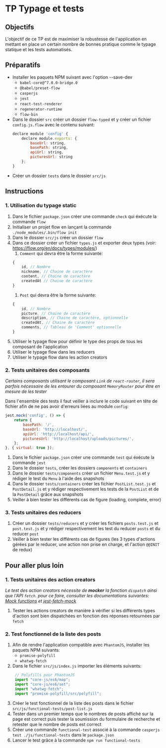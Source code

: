 # TP Typage et tests

## Objectifs

L'objectif de ce TP est de maximiser la robustesse de l'application en mettant en place un certain nombre de bonnes pratique comme le typage statique et les tests automatisés.

## Préparatifs

- Installer les paquets NPM suivant avec l'option --save-dev
    - `babel-core@^7.0.0-bridge.0`
    - `@babel/preset-flow`
    - `casperjs`
    - `jest`
    - `react-test-renderer`
    - `regenerator-runtime`
    - `flow-bin`
- Dans le dossier `src` créer un dossier `flow-typed` et y créer un fichier `config.js.flow` avec le contenu suivant:
    ```js
    declare module 'config' {
        declare module.exports: {
            baseUrl: string,
            basePath: string,
            apiUrl: string,
            picturesUrl: string
        };
    }
    ```
- Créer un dossier `tests` dans le dossier `src/js`

## Instructions

### 1. Utilisation du typage static


1. Dans le fichier `package.json` créer une commande `check` qui éxécute la commande `flow` 
2. Initialiser un projet flow en lançant la commande `./node_modules/.bin/flow init`
3. Dans le dossier `src/js` créer un dossier `flow`
4. Dans ce dossier créer un fichier `types.js` et exporter deux types (voir: https://flow.org/en/docs/types/modules/)
    1. `Comment` qui devra être la forme suivante:
    ```js
    {
        id, // Nombre
        nickname, // Chaine de caractère
        content, // Chaine de caractère
        createdAt // Chaine de caractère
    }
    ```
    1. `Post` qui devra être la forme suivante:
    ```js
    {
        id, // Nombre
        picture, // Chaine de caractère
        description, // Chaine de caractère, optionnelle
        createdAt, // Chaine de caractère
        comments, // Tableau de 'Comment' optionnelle
    }
    ```
5. Utiliser le typage flow pour définir le type des props de tous les composant de l'application
6. Utiliser le typage flow dans les reducers
7. Utiliser le typage flow dans les action creators


### 2. Tests unitaires des composants

_Certains composants utilisant le composant `Link` de `react-router`, il sera parfois nécessaire de les entourer du composant `MemoryRouter` pour être en mesure de les tester_

Dans l'ensemble des tests il faut veiller à inclure le code suivant en tête de fichier afin de ne pas avoir d'erreurs liées au module `config`:
```js
jest.mock('config', () => {
    return {
        basePath: '/',
        baseUrl: 'http://localhost/',
        apiUrl: 'http://localhost/api/',
        picturesUrl: 'http://localhost/uploads/pictures/',
    };
}, { virtual: true });
```

1. Dans le fichier `package.json` créer une commande `test` qui éxécute la commande `jest`
2. Dans le dossier `tests`, créer les dossiers `components` et `containers`
3. Dans le dossier `tests/components` créer un fichier `Menu.test.js` et y rédiger le test du `Menu` à l'aide des snapshots
4. Dans le dossier `tests/containers` créer les fichier `PostList.test.js` et `PostDetail.js` et y rédiger respectivement les tests de la `PostList` et de la `PostDetail` grâce aux snapshots
5. Veiller à bien tester les différents cas de figure (loading, complete, error)

### 3. Tests unitaires des reducers

1. Créer un dossier `tests/reducers` et y créer les fichiers `posts.test.js` et `post.test.js` et y rédiger respectivement les test du reducer `posts` et du reducer `post`
2. Veiller à bien tester les différents cas de figures (les 3 types d'actions gérées par le reducer, une action non prise en charge, et l'action `@@INIT` de redux)

## Pour aller plus loin

### 1. Tests unitaires des action creators

_Le test des action creators nécessite de **mocker** la fonction `dispatch` ainsi que l'API `fetch`. pour ce faire, consulter les documentations suivantes: [Mock functions](https://jestjs.io/docs/en/mock-functions) et [jest-fetch-mock](https://github.com/jefflau/jest-fetch-mock)_

1. Tester les actions creators de manière à vérifier si les différents types d'action sont bien dispatchées en fonction des réponses retournées par `fetch`

### 2. Test fonctionnel de la liste des posts

1. Afin de rendre l'application compatible avec `PhantomJS`, installer les paquets NPM suivants:
    - `promise-polyfill`
    - `whatwg-fetch`
2. Dans le fichier `src/js/index.js` importer les éléments suivants:
   ```js
    // Polyfills pour PhantomJS
    import "core-js/es6/map";
    import "core-js/es6/set";
    import "whatwg-fetch";
    import "promise-polyfill/src/polyfill";
   ```
3. Créer le test fonctionnel de la liste des posts dans le fichier `src/js/functional-tests/post-list.js`
4. Tester dans un premier temps que le nombres de posts affiché sur la page est correct puis tester la soumission du formulaire de recherche et retester que le nombre de posts est correct
5. Créer une commande `functional-test` associé à la commande `casperjs test ./js/functional-tests` dans le `package.json`
6. Lancer le test grâce à la commande `npm run functional-tests`